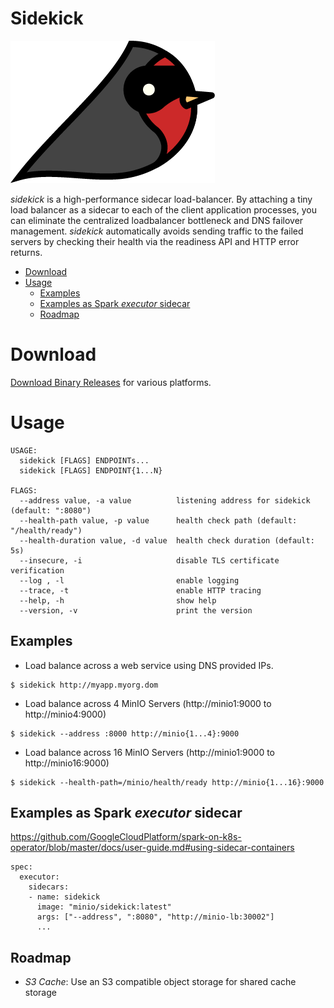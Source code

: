 # Sidekick
![sidekick](sidekick_logo.png)

*sidekick* is a high-performance sidecar load-balancer. By attaching a tiny load balancer as a sidecar to each of the client application processes, you can eliminate the centralized loadbalancer bottleneck and DNS failover management. *sidekick* automatically avoids sending traffic to the failed servers by checking their health via the readiness API and HTTP error returns.

- [Download](#download)
- [Usage](#usage)
    - [Examples](#examples)
    - [Examples as Spark *executor* sidecar](#examples-as-spark-executor-sidecar)
    - [Roadmap](#roadmap)

# Download
[Download Binary Releases](https://github.com/minio/sidekick/releases) for various platforms.

# Usage

```
USAGE:
  sidekick [FLAGS] ENDPOINTs...
  sidekick [FLAGS] ENDPOINT{1...N}

FLAGS:
  --address value, -a value          listening address for sidekick (default: ":8080")
  --health-path value, -p value      health check path (default: "/health/ready")
  --health-duration value, -d value  health check duration (default: 5s)
  --insecure, -i                     disable TLS certificate verification
  --log , -l                         enable logging
  --trace, -t                        enable HTTP tracing
  --help, -h                         show help
  --version, -v                      print the version
```

## Examples

- Load balance across a web service using DNS provided IPs.
```
$ sidekick http://myapp.myorg.dom
```

- Load balance across 4 MinIO Servers (http://minio1:9000 to http://minio4:9000)
```
$ sidekick --address :8000 http://minio{1...4}:9000
```

- Load balance across 16 MinIO Servers (http://minio1:9000 to http://minio16:9000)
```
$ sidekick --health-path=/minio/health/ready http://minio{1...16}:9000
```

## Examples as Spark *executor* sidecar

https://github.com/GoogleCloudPlatform/spark-on-k8s-operator/blob/master/docs/user-guide.md#using-sidecar-containers
```
spec:
  executor:
    sidecars:
    - name: sidekick
      image: "minio/sidekick:latest"
      args: ["--address", ":8080", "http://minio-lb:30002"]
      ...
```

## Roadmap
- *S3 Cache*: Use an S3 compatible object storage for shared cache storage
